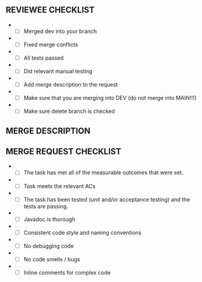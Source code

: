 ## REVIEWEE CHECKLIST
- - [ ] Merged dev into your branch 
- - [ ] Fixed merge conflicts
- - [ ] All tests passed 
- - [ ] Did relevant manual testing
- - [ ] Add merge description to the request
- - [ ] Make sure that you are merging into DEV (do not merge into MAIN!!!)
- - [ ] Make sure delete branch is checked

## MERGE DESCRIPTION


## MERGE REQUEST CHECKLIST
- - [ ] The task has met all of the measurable outcomes that were set. 
- - [ ] Task meets the relevant ACs 
- - [ ] The task has been tested (unit and/or acceptance testing) and the tests are passing. 
- - [ ] Javadoc is thorough 
- - [ ] Consistent code style and naming conventions 
- - [ ] No debugging code 
- - [ ] No code smells / bugs 
- - [ ] Inline comments for complex code
